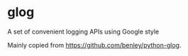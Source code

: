 # glog
A set of convenient logging APIs using Google style

Mainly copied from https://github.com/benley/python-glog.
